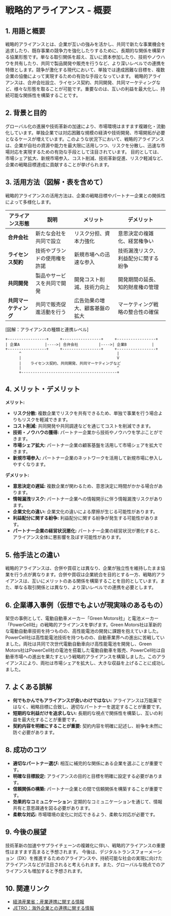 # 戦略的アライアンス - 概要

## 1. 用語と概要

戦略的アライアンスとは、企業が互いの強みを活かし、共同で新たな事業機会を追求したり、既存事業の競争力を強化したりするために、長期的な関係を構築する協業形態です。単なる取引関係を超え、互いに資本参加したり、技術やノウハウを共有したり、共同で製品開発や販売を行うなど、より深いレベルでの連携を特徴とします。競争が激化する現代において、単独では達成困難な目標を、複数企業の協働によって実現するための有効な手段となっています。  戦略的アライアンスは、合弁会社設立、ライセンス契約、共同開発、共同マーケティングなど、様々な形態を取ることが可能です。重要なのは、互いの利益を最大化し、持続可能な関係性を構築することです。


## 2. 背景と目的

グローバル化の進展や技術革新の加速により、市場環境はますます複雑化・流動化しています。単独企業では対応困難な規模の経済や技術開発、市場開拓が必要となるケースが増えています。このような状況下において、戦略的アライアンスは、企業が自社の資源や能力を最大限に活用しつつ、リスクを分散し、迅速な市場対応を実現するための有効な手段として注目されています。  目的としては、市場シェア拡大、新規市場参入、コスト削減、技術革新促進、リスク軽減など、企業の戦略目標達成に貢献することが挙げられます。


## 3. 活用方法（図解・表を含めて）

戦略的アライアンスの活用方法は、企業の戦略目標やパートナー企業との関係性によって多様化します。

| アライアンス形態 | 説明 | メリット | デメリット |
|---|---|---|---|
| **合弁会社** | 新たな会社を共同で設立 | リスク分担、資本力強化 | 意思決定の複雑化、経営権争い |
| **ライセンス契約** | 技術やブランドの使用権を許諾 | 新規市場への迅速な参入 | 技術漏洩リスク、利益配分に関する紛争 |
| **共同開発** | 製品やサービスを共同で開発 | 開発コスト削減、技術力向上 | 開発期間の延長、知的財産権の管理 |
| **共同マーケティング** | 共同で販売促進活動を行う | 広告効果の増大、顧客基盤の拡大 | マーケティング戦略の整合性の確保 |


[図解：アライアンスの種類と連携レベル]

```
+-----------------+     +-----------------+     +-----------------+
| 企業A           |---->| 合弁会社         |---->| 企業B           |
+-----------------+     +-----------------+     +-----------------+
      ^                                          |
      |                                          V
      |    ライセンス契約、共同開発、共同マーケティングなど
      |                                          ^
      +------------------------------------------+
```


## 4. メリット・デメリット

**メリット:**

* **リスク分散:** 複数企業でリスクを共有できるため、単独で事業を行う場合よりもリスクを軽減できます。
* **コスト削減:**  共同開発や共同調達などを通じてコストを削減できます。
* **技術・ノウハウの獲得:** パートナー企業から技術やノウハウを学ぶことができます。
* **市場シェア拡大:** パートナー企業の顧客基盤を活用して市場シェアを拡大できます。
* **新規市場参入:** パートナー企業のネットワークを活用して新規市場に参入しやすくなります。


**デメリット:**

* **意思決定の遅延:** 複数企業が関わるため、意思決定に時間がかかる場合があります。
* **情報漏洩リスク:** パートナー企業への情報開示に伴う情報漏洩リスクがあります。
* **企業文化の違い:** 企業文化の違いによる摩擦が生じる可能性があります。
* **利益配分に関する紛争:** 利益配分に関する紛争が発生する可能性があります。
* **パートナー企業の経営状況悪化:** パートナー企業の経営状況が悪化すると、アライアンス全体に悪影響を及ぼす可能性があります。


## 5. 他手法との違い

戦略的アライアンスは、合併や買収とは異なり、企業が独立性を維持したまま協業を行う点が異なります。合併や買収は企業統合を目的とする一方、戦略的アライアンスは、互いにメリットのある関係を構築することを目的としています。また、単なる取引関係とは異なり、より深いレベルでの連携を必要とします。


## 6. 企業導入事例（仮想でもよいが現実味のあるもの）

架空の事例として、電動自動車メーカー「Green Motors社」と電池メーカー「PowerCell社」の戦略的アライアンスを挙げます。Green Motors社は革新的な電動自動車技術を持つものの、高性能電池の開発に課題を抱えていました。PowerCell社は高性能電池技術を持つものの、自動車業界への進出に苦戦していました。両社は共同で次世代電動自動車向け高性能電池を開発し、Green Motors社はPowerCell社の電池を搭載した電動自動車を販売、PowerCell社は自動車市場への進出を果たすという戦略的アライアンスを構築しました。このアライアンスにより、両社は市場シェアを拡大し、大きな収益を上げることに成功しました。


## 7. よくある誤解

* **何でもかんでもアライアンスが良いわけではない:**  アライアンスは万能薬ではなく、戦略目標に合致し、適切なパートナーを選定することが重要です。
* **短期的な利益だけを追求しない:**  長期的な視点で関係性を構築し、互いの利益を最大化することが重要です。
* **契約内容を明確にすることが重要:**  契約内容を明確に記述し、紛争を未然に防ぐ必要があります。


## 8. 成功のコツ

* **適切なパートナー選び:** 相互に補完的な関係にある企業を選ぶことが重要です。
* **明確な目標設定:** アライアンスの目的と目標を明確に設定する必要があります。
* **信頼関係の構築:** パートナー企業との間で信頼関係を構築することが重要です。
* **効果的なコミュニケーション:** 定期的なコミュニケーションを通じて、情報共有と意思疎通を図る必要があります。
* **柔軟な対応:** 市場環境の変化に対応できるよう、柔軟な対応が必要です。


## 9. 今後の展望

技術革新の加速やサプライチェーンの複雑化に伴い、戦略的アライアンスの重要性はますます高まると予想されます。 今後は、デジタルトランスフォーメーション（DX）を推進するためのアライアンスや、持続可能な社会の実現に向けたアライアンスなどが注目されると考えられます。また、グローバルな視点でのアライアンスも増加すると予想されます。


## 10. 関連リンク

* [経済産業省：産業連携に関する情報](仮のリンク)
* [JETRO：海外企業との連携に関する情報](仮のリンク)


